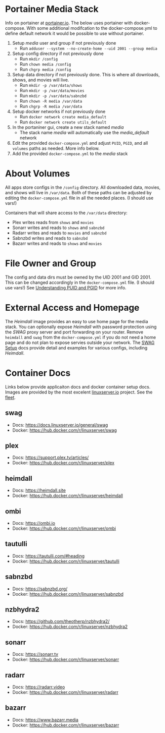 # Portainer Media Stack

Info on portainer at [portainer.io](https://www.portainer.io). The below uses portainer with docker-compose. With some additional modifcation to the docker-compose.yml to define default network it would be possible to use without portainer.

1. Setup *media* user and group if not previously done
    - Run `adduser --system --no-create-home --uid 2001 --group media`
1. Setup config directory if not previously done
    - Run `mkdir /config`
    - Run `chown media /config`
    - Run `chgrp media /config`
1. Setup data directory if not previously done. This is where all downloads, shows, and movies will live.
    - Run `mkdir -p /var/data/shows`
    - Run `mkdir -p /var/data/movies`
    - Run `mkdir -p /var/data/sabnzbd`
    - Run `chown -R media /var/data`
    - Run `chgrp -R media /var/data`
1. Setup docker networks if not previously done
    - Run `docker network create media_default`
    - Run `docker network create utils_default`
1. In the portaniner gui, create a new stack named *media*
    - The stack name *media* will automatically use the *media_default* network
1. Edit the provided `docker-compose.yml` and adjust `PUID`, `PGID`, and all `volumes` paths as needed. More info below.
1. Add the provided `docker-compose.yml` to the *media* stack

# About Volumes
All apps store configs in the `/config` directory. All downloaded data, movies, and shows will live in `/var/data`. Both of these paths can be adjusted by editing the `docker-compose.yml` file in all the needed places. (I should use vars!)

Containers that will share access to the `/var/data` directory:
- Plex writes reads from `shows` and `movies`
- Sonarr writes and reads to `shows` and `sabnzbd`
- Radarr writes and reads to `movies` and `sabnzbd`
- Sabnzbd writes and reads to `sabnzbd`
- Bazarr writes and reads to `shows` and `movies`

# File Owner and Group
The config and data dirs must be owned by the UID 2001 and GID 2001. This can be changed accordingly in the `docker-compose.yml` file. (I should use vars!) See [Understanding PUID and PGID](https://docs.linuxserver.io/general/understanding-puid-and-pgid) for more info.

# External Access and Homepage
The *Heimdall* image provides an easy to use home page for the media stack. You can optionally expose *Heimdall* with password protection using the *SWAG* proxy server and port forwarding on your router. Remove `heimdall` and `swag` from the `docker-compose.yml` if you do not need a home page and do not plan to expose servies outside your network. The [SWAG Setup](https://docs.linuxserver.io/general/swag) docs provide detail and examples for various configs, including *Heimdall*.

# Container Docs
Links below provide applicaiton docs and docker container setup docs. Images are provided by the most excelent [linuxserver.io](https://www.linuxserver.io) project. See the [fleet](https://fleet.linuxserver.io).

## swag
- Docs: https://docs.linuxserver.io/general/swag
- Docker: https://hub.docker.com/r/linuxserver/swag

## plex
- Docs: https://support.plex.tv/articles/
- Docker: https://hub.docker.com/r/linuxserver/plex

## heimdall
- Docs: https://heimdall.site
- Docker: https://hub.docker.com/r/linuxserver/heimdall

## ombi
- Docs: https://ombi.io
- Docker: https://hub.docker.com/r/linuxserver/ombi

## tautulli
- Docs: https://tautulli.com/#heading
- Docker: https://hub.docker.com/r/linuxserver/tautulli

## sabnzbd
- Docs: https://sabnzbd.org/
- Docker: https://hub.docker.com/r/linuxserver/sabnzbd

## nzbhydra2
- Docs: https://github.com/theotherp/nzbhydra2/
- Docker: https://hub.docker.com/r/linuxserver/nzbhydra2

## sonarr
- Docs: https://sonarr.tv
- Docker: https://hub.docker.com/r/linuxserver/sonarr

## radarr
- Docs: https://radarr.video
- Docker: https://hub.docker.com/r/linuxserver/radarr

## bazarr
- Docs: https://www.bazarr.media
- Docker: https://hub.docker.com/r/linuxserver/bazarr
